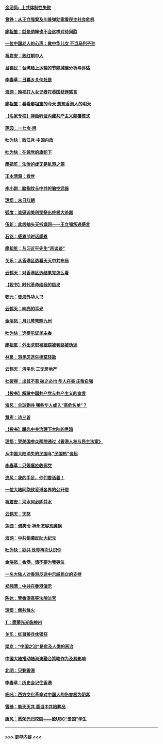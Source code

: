 #### [金浴凤:  土共体制性失败](../pages/nsc993/n11699361.md?t=12041711) 
#### [曾铮：从王立强案及川普弹劾案看民主社会危机](../pages/nsc993/n11699318.md?t=12041711) 
#### [廖祖笙：就是纳粹也不会这样对待同胞](../pages/nsc993/n11697658.md?t=12041711) 
#### [一位中国老人的心声：做中华儿女 不当马列子孙](../pages/nsc993/n11697525.md?t=12041711) 
#### [祝君安：致红朝中人](../pages/nsc993/n11697518.md?t=12041711) 
#### [吕锡民：台湾陆上运输的节能减碳分析与评估](../pages/nsc993/n11694983.md?t=12041711) 
#### [李春草：日暮乡关何处是](../pages/nsc993/n11694805.md?t=12041711) 
#### [海网：殃视打人女记者在英国获罪感言](../pages/nsc993/n11693832.md?t=12041711) 
#### [廖祖笙：看看廖祖笙的今天 想想香港人的明天](../pages/nsc993/n11693707.md?t=12041711) 
#### [【名家专栏】弹劾听证内藏共产主义颠覆模式](../pages/nsc993/n11693563.md?t=12041711) 
#### [莲园：一七令‧辨](../pages/nsc993/n11692558.md?t=12041711) 
#### [吐为快：西江月·中国内政](../pages/nsc993/n11692071.md?t=12041711) 
#### [吐为快：在保党的旗帜下](../pages/nsc993/n11691188.md?t=12041711) 
#### [廖祖笙：法治的虚无是乱港之源](../pages/nsc993/n11690605.md?t=12041711) 
#### [正本清源：救世](../pages/nsc993/n11689134.md?t=12041711) 
#### [李小刚：脑指纹与中共的脑控武器](../pages/nsc993/n11688900.md?t=12041711) 
#### [理悟：末日红朝](../pages/nsc993/n11688829.md?t=12041711) 
#### [弧度：谁逼迫美利坚祭出终极大杀器](../pages/nsc993/n11688735.md?t=12041711) 
#### [伍新：此线抽头天拆谍网——王立强叛逃感言](../pages/nsc993/n11687981.md?t=12041711) 
#### [石铭：感恩节时话感恩](../pages/nsc993/n11687568.md?t=12041711) 
#### [廖祖笙：与习近平先生“再谈谈”](../pages/nsc993/n11687005.md?t=12041711) 
#### [关乐：从香港区选看天灭中共布局](../pages/nsc993/n11686647.md?t=12041711) 
#### [云鹤天：对香港区选结果党怎么看](../pages/nsc993/n11686216.md?t=12041711) 
#### [【投书】时代革命给我的启发](../pages/nsc993/n11684287.md?t=12041711) 
#### [乾元：告海外华人书](../pages/nsc993/n11684044.md?t=12041711) 
#### [云鹤天：响亮的耳光](../pages/nsc993/n11684254.md?t=12041711) 
#### [金浴凤：月儿弯弯照九州](../pages/nsc993/n11684231.md?t=12041711) 
#### [吐为快：选票见证民主香](../pages/nsc993/n11684206.md?t=12041711) 
#### [廖祖笙：外出求职被跟踪被套路被劝返](../pages/nsc993/n11683874.md?t=12041711) 
#### [林泉：港民区选告捷莫轻敌](../pages/nsc993/n11683930.md?t=12041711) 
#### [云鹤天：清平乐 三无房地产](../pages/nsc993/n11681521.md?t=12041711) 
#### [杜彼得：出其不意 破之必也 华人在美 庄敬自强](../pages/nsc993/n11679554.md?t=12041711) 
#### [【投书】解散中国共产党与共产主义的宣言](../pages/nsc993/n11679177.md?t=12041711) 
#### [海风：全球剿共 哪些华人或入“高危名单”？](../pages/nsc993/n11678617.md?t=12041711) 
#### [慧声：诗三首](../pages/nsc993/n11678848.md?t=12041711) 
#### [【投书】曝光中共治理下大陆的黑暗](../pages/nsc993/n11678674.md?t=12041711) 
#### [理悟：贺美国参众两院通过《香港人权与民主法案》](../pages/nsc993/n11678104.md?t=12041711) 
#### [从中国大陆消失的民国与“民国热”谈起](../pages/nsc993/n11678075.md?t=12041711) 
#### [李春草：只等瘟疫收邪党](../pages/nsc993/n11677308.md?t=12041711) 
#### [逸风：我的手足，你们要活着！](../pages/nsc993/n11676352.md?t=12041711) 
#### [一位大陆同胞致香港各界的公开信](../pages/nsc993/n11675761.md?t=12041711) 
#### [祝君安：河水何必妒井水](../pages/nsc993/n11675746.md?t=12041711) 
#### [云鹤天：天怒](../pages/nsc993/n11675718.md?t=12041711) 
#### [莲园：调笑令‧神州怎容恶魔祸](../pages/nsc993/n11675648.md?t=12041711) 
#### [海网：中共偷袭反助大纪元](../pages/nsc993/n11673515.md?t=12041711) 
#### [吐为快：妖共 世界再次认识你](../pages/nsc993/n11673506.md?t=12041711) 
#### [金浴凤：香港，请不要为我哭泣](../pages/nsc993/n11673248.md?t=12041711) 
#### [一名大陆人对香港反送中示威民众的支持](../pages/nsc993/n11672615.md?t=12041711) 
#### [郑纯清：中共在香港演示](../pages/nsc993/n11670539.md?t=12041711) 
#### [陈达：赞香港高等法院法官](../pages/nsc993/n11669542.md?t=12041711) 
#### [理悟：倒共烽火](../pages/nsc993/n11668844.md?t=12041711) 
#### [T：愿荣光光临神州](../pages/nsc993/n11668421.md?t=12041711) 
#### [关乐：红鼠狼兵休猖狂](../pages/nsc993/n11668378.md?t=12041711) 
#### [梁京：“中国之治”是危及人类的恶治](../pages/nsc993/n11668328.md?t=12041711) 
#### [中国大陆推动陆港澳融合策略作为及其影响](../pages/nsc993/n11668157.md?t=12041711) 
#### [北明：只剩香港](../pages/nsc993/n11668002.md?t=12041711) 
#### [李春草：历史会记住香港](../pages/nsc993/n11667927.md?t=12041711) 
#### [杨吒：西方文化革命对中国人的伤害极为阴毒](../pages/nsc993/n11664521.md?t=12041711) 
#### [雪绮：助天灭共 莫当中共陪葬品](../pages/nsc993/n11662650.md?t=12041711) 
#### [唐风：愿荣光归校园——致UBC“爱国”学生](../pages/nsc993/n11662194.md?t=12041711) 

----
#### [ >>> 更早内容 <<< ](../indexes/nsc993-earlier.md)
